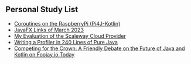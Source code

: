 ## Personal Study List
<!-- BLOG-POST-LIST:START -->
- [Coroutines on the RaspberryPi &lpar;Pi4J-Kotlin&rpar;](https://foojay.io/today/coroutines-on-the-raspberrypi-pi4j-kotlin/)
- [JavaFX Links of March 2023](https://foojay.io/today/javafx-links-of-march-2023/)
- [My Evaluation of the Scaleway Cloud Provider](https://foojay.io/today/my-evaluation-of-the-scaleway-cloud-provider/)
- [Writing a Profiler in 240 Lines of Pure Java](https://foojay.io/today/writing-a-profiler-in-240-lines-of-pure-java/)
- [Competing for the Crown: A Friendly Debate on the Future of Java and Kotlin on Foojay.io Today](https://foojay.io/today/competing-for-the-crown-a-friendly-debate-on-the-future-of-java-and-kotlin-on-foojay-io-today/)
<!-- BLOG-POST-LIST:END -->  
